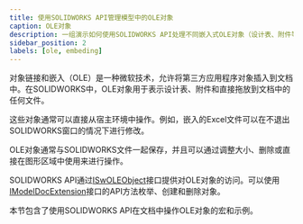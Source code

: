 ```yaml
---
title: 使用SOLIDWORKS API管理模型中的OLE对象
caption: OLE对象
description: 一组演示如何使用SOLIDWORKS API处理不同嵌入式OLE对象（设计表、附件等）的宏和示例
sidebar_position: 2
labels: [ole, embeding]
---
```

对象链接和嵌入（OLE）是一种微软技术，允许将第三方应用程序对象插入到文档中。在SOLIDWORKS中，OLE对象用于表示设计表、附件和直接拖放到文档中的任何文件。

这些对象通常可以直接从宿主环境中操作。例如，嵌入的Excel文件可以在不退出SOLIDWORKS窗口的情况下进行修改。

OLE对象通常与SOLIDWORKS文件一起保存，并且可以通过调整大小、删除或直接在图形区域中使用来进行操作。

SOLIDWORKS API通过[ISwOLEObject](https://help.solidworks.com/2018/english/api/sldworksapi/SOLIDWORKS.Interop.sldworks~SOLIDWORKS.Interop.sldworks.ISwOLEObject.html)接口提供对OLE对象的访问。可以使用[IModelDocExtension](https://help.solidworks.com/2018/english/api/sldworksapi/SolidWorks.Interop.sldworks~SolidWorks.Interop.sldworks.IModelDocExtension.html)接口的API方法枚举、创建和删除对象。

本节包含了使用SOLIDWORKS API在文档中操作OLE对象的宏和示例。